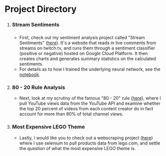 <h1>Project Directory</h1>

<ol><li><h3>Stream Sentiments<h3></li><ul><li>First, check out my sentiment analysis project called "Stream Sentiments" (<a href="https://streamsentiments.com/">here</a>). It's a website that reads in live comments from streams on twitch.tv, and runs them through a sentiment classifier (positive or negative) hosted on Google Cloud Platform. It then creates charts and generates summary statistics on the calculated sentiments.</li><li>For details as to how I trained the underlying neural network, see the <a href="https://github.com/vaheg55/DataScienceProjects/blob/main/train-stream-sentiments-model.ipynb">notebook</a>.</li></ul><li><h3>80 - 20 Rule Analysis</h3></li><ul><li>Next, look at my scrutiny of the famous "80 - 20" rule (<a href="https://github.com/vaheg55/DataScienceProjects/blob/main/80-20-rule-analysis.ipynb">here</a>), where I pull YouTube views data from the YouTube API and examine whether the top 20 percent of videos from each content creator do in fact account for more than 80% of total channel views.</li></ul><li><h3>Most Expensive LEGO Theme</h3></li><ul><li>Lastly, I would like you to check out a webscraping project (<a href="https://github.com/vaheg55/DataScienceProjects/blob/main/most-expensive-lego-theme.ipynb">here</a>) where I use selenium to pull products data from lego.com, and settle the question of what the most expensive LEGO theme is.</li></ul></ol>

